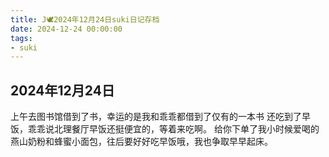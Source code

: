 ```yaml
---
title: J🕊️2024年12月24日suki日记存档
date: 2024-12-24 00:00:00
tags: 
- suki
---
```


## 2024年12月24日
上午去图书馆借到了书，幸运的是我和乖乖都借到了仅有的一本书
还吃到了早饭，乖乖说北理餐厅早饭还挺便宜的，等着来吃啊。
给你下单了我小时候爱喝的燕山奶粉和蜂蜜小面包，往后要好好吃早饭哦，我也争取早早起床。